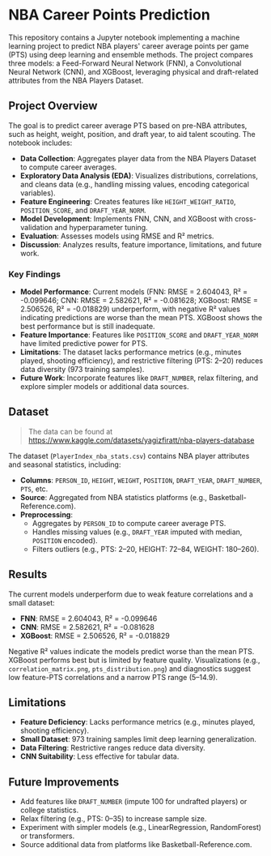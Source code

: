 # NBA Career Points Prediction

This repository contains a Jupyter notebook implementing a machine learning project to predict NBA players' career average points per game (PTS) using deep learning and ensemble methods. The project compares three models: a Feed-Forward Neural Network (FNN), a Convolutional Neural Network (CNN), and XGBoost, leveraging physical and draft-related attributes from the NBA Players Dataset.

## Project Overview

The goal is to predict career average PTS based on pre-NBA attributes, such as height, weight, position, and draft year, to aid talent scouting. The notebook includes:
- **Data Collection**: Aggregates player data from the NBA Players Dataset to compute career averages.
- **Exploratory Data Analysis (EDA)**: Visualizes distributions, correlations, and cleans data (e.g., handling missing values, encoding categorical variables).
- **Feature Engineering**: Creates features like `HEIGHT_WEIGHT_RATIO`, `POSITION_SCORE`, and `DRAFT_YEAR_NORM`.
- **Model Development**: Implements FNN, CNN, and XGBoost with cross-validation and hyperparameter tuning.
- **Evaluation**: Assesses models using RMSE and R² metrics.
- **Discussion**: Analyzes results, feature importance, limitations, and future work.

### Key Findings

- **Model Performance**: Current models (FNN: RMSE = 2.604043, R² = -0.099646; CNN: RMSE = 2.582621, R² = -0.081628; XGBoost: RMSE = 2.506526, R² = -0.018829) underperform, with negative R² values indicating predictions are worse than the mean PTS. XGBoost shows the best performance but is still inadequate.
- **Feature Importance**: Features like `POSITION_SCORE` and `DRAFT_YEAR_NORM` have limited predictive power for PTS.
- **Limitations**: The dataset lacks performance metrics (e.g., minutes played, shooting efficiency), and restrictive filtering (PTS: 2–20) reduces data diversity (973 training samples).
- **Future Work**: Incorporate features like `DRAFT_NUMBER`, relax filtering, and explore simpler models or additional data sources.

## Dataset

> The data can be found at https://www.kaggle.com/datasets/yagizfiratt/nba-players-database

The dataset (`PlayerIndex_nba_stats.csv`) contains NBA player attributes and seasonal statistics, including:
- **Columns**: `PERSON_ID`, `HEIGHT`, `WEIGHT`, `POSITION`, `DRAFT_YEAR`, `DRAFT_NUMBER`, `PTS`, etc.
- **Source**: Aggregated from NBA statistics platforms (e.g., Basketball-Reference.com).
- **Preprocessing**: 
  - Aggregates by `PERSON_ID` to compute career average PTS.
  - Handles missing values (e.g., `DRAFT_YEAR` imputed with median, `POSITION` encoded).
  - Filters outliers (e.g., PTS: 2–20, HEIGHT: 72–84, WEIGHT: 180–260).

## Results

The current models underperform due to weak feature correlations and a small dataset:
- **FNN**: RMSE = 2.604043, R² = -0.099646
- **CNN**: RMSE = 2.582621, R² = -0.081628
- **XGBoost**: RMSE = 2.506526, R² = -0.018829

Negative R² values indicate the models predict worse than the mean PTS. XGBoost performs best but is limited by feature quality. Visualizations (e.g., `correlation_matrix.png`, `pts_distribution.png`) and diagnostics suggest low feature-PTS correlations and a narrow PTS range (5–14.9).

## Limitations

- **Feature Deficiency**: Lacks performance metrics (e.g., minutes played, shooting efficiency).
- **Small Dataset**: 973 training samples limit deep learning generalization.
- **Data Filtering**: Restrictive ranges reduce data diversity.
- **CNN Suitability**: Less effective for tabular data.

## Future Improvements

- Add features like `DRAFT_NUMBER` (impute 100 for undrafted players) or college statistics.
- Relax filtering (e.g., PTS: 0–35) to increase sample size.
- Experiment with simpler models (e.g., LinearRegression, RandomForest) or transformers.
- Source additional data from platforms like Basketball-Reference.com.

